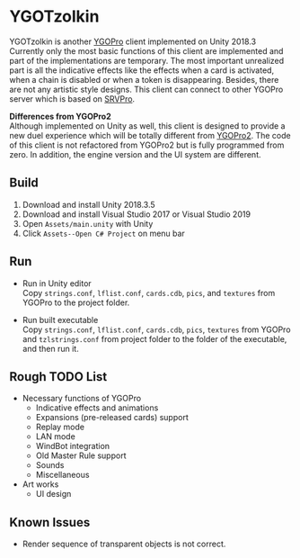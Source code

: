 # YGOTzolkin

YGOTzolkin is another [YGOPro](https://github.com/Fluorohydride/ygopro) client implemented on Unity 2018.3  
Currently only the most basic functions of this client are implemented and part of the implementations are temporary. The most important unrealized part is all the indicative effects like the effects when a card is activated, when a chain is disabled or when a token is disappearing. Besides, there are not any artistic style designs. This client can connect to other YGOPro server which is based on [SRVPro](https://github.com/moecube/srvpro).  

__Differences from YGOPro2__  
Although implemented on Unity as well, this client is designed to provide a new duel experience which will be totally different from [YGOPro2](https://github.com/lllyasviel/YGOProUnity_V2). The code of this client is not refactored from YGOPro2 but is fully programmed from zero. In addition, the engine version and the UI system are different.  

## Build

1. Download and install Unity 2018.3.5
2. Download and install Visual Studio 2017 or Visual Studio 2019
3. Open ```Assets/main.unity``` with Unity
4. Click ```Assets--Open C# Project``` on menu bar

## Run

* Run in Unity editor  
Copy ```strings.conf```, ```lflist.conf```, ```cards.cdb```, ```pics```, and ```textures``` from YGOPro to the project folder.

* Run built executable  
Copy ```strings.conf```, ```lflist.conf```, ```cards.cdb```, ```pics```, ```textures``` from YGOPro and ```tzlstrings.conf``` from project folder to the folder of the executable, and then run it.

## Rough TODO List

* Necessary functions of YGOPro
  * Indicative effects and animations
  * Expansions (pre-released cards) support
  * Replay mode
  * LAN mode
  * WindBot integration
  * Old Master Rule support
  * Sounds
  * Miscellaneous
* Art works
  * UI design

## Known Issues

* Render sequence of transparent objects is not correct.
